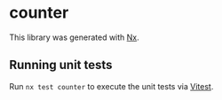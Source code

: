 # counter

This library was generated with [Nx](https://nx.dev).

## Running unit tests

Run `nx test counter` to execute the unit tests via [Vitest](https://vitest.dev/).
